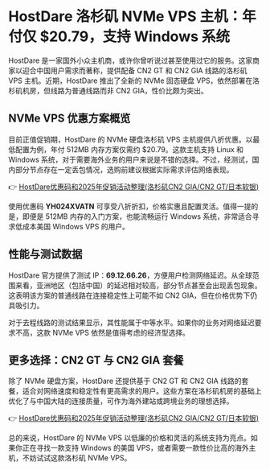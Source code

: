# HostDare 洛杉矶 NVMe VPS 主机：年付仅 $20.79，支持 Windows 系统

HostDare 是一家国外小众主机商，或许你曾听说过甚至使用过它的服务。这家商家以迎合中国用户需求而著称，提供配备 CN2 GT 和 CN2 GIA 线路的洛杉矶 VPS 主机。近期，HostDare 推出了全新的 NVMe 固态硬盘 VPS，依然部署在洛杉矶机房，但线路为普通线路而非 CN2 GIA，性价比颇为突出。

## NVMe VPS 优惠方案概览

目前正值促销期，HostDare 的 NVMe 硬盘洛杉矶 VPS 主机提供八折优惠。以最低配置为例，年付 512MB 内存方案仅需约 $20.79。这款主机支持 Linux 和 Windows 系统，对于需要海外业务的用户来说是不错的选择。不过，经测试，国内部分节点存在一定丢包情况，选购前建议根据实际需求评估网络表现。

👉 [HostDare优惠码和2025年促销活动整理(洛杉矶CN2 GIA/CN2 GT/日本软银)](https://bit.ly/hostdare)

使用优惠码 **YH024XVATN** 可享受八折折扣，价格实惠且配置灵活。值得一提的是，即便是 512MB 内存的入门方案，也能流畅运行 Windows 系统，非常适合寻求低成本美国 Windows VPS 的用户。

## 性能与测试数据

HostDare 官方提供了测试 IP：**69.12.66.26**，方便用户检测网络延迟。从全球范围来看，亚洲地区（包括中国）的延迟相对较高，部分节点甚至会出现丢包现象。这表明该方案的普通线路在连接稳定性上可能不如 CN2 GIA，但在价格优势下仍具吸引力。

对于去程线路的测试结果显示，其性能属于中等水平。如果你的业务对网络延迟要求不高，这款 NVMe VPS 依然是值得考虑的经济型选择。

## 更多选择：CN2 GT 与 CN2 GIA 套餐

除了 NVMe 硬盘方案，HostDare 还提供基于 CN2 GT 和 CN2 GIA 线路的套餐，适合对网络速度和稳定性有更高需求的用户。这些方案在洛杉矶机房的基础上优化了与中国大陆的连接质量，可作为海外建站或跨境业务的理想选择。

👉 [HostDare优惠码和2025年促销活动整理(洛杉矶CN2 GIA/CN2 GT/日本软银)](https://bit.ly/hostdare)

总的来说，HostDare 的 NVMe VPS 以低廉的价格和灵活的系统支持为亮点。如果你正在寻找一款支持 Windows 的美国 VPS，或者需要一款性价比高的海外主机，不妨试试这款洛杉矶 NVMe VPS。